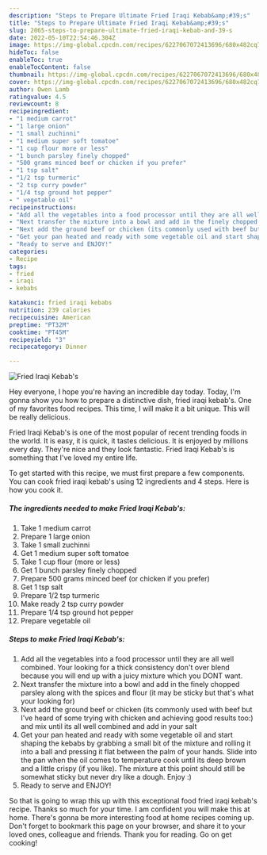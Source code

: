 ```yaml
---
description: "Steps to Prepare Ultimate Fried Iraqi Kebab&amp;#39;s"
title: "Steps to Prepare Ultimate Fried Iraqi Kebab&amp;#39;s"
slug: 2065-steps-to-prepare-ultimate-fried-iraqi-kebab-and-39-s
date: 2022-05-10T22:54:46.304Z
image: https://img-global.cpcdn.com/recipes/6227067072413696/680x482cq70/fried-iraqi-kebabs-recipe-main-photo.jpg
hideToc: false
enableToc: true
enableTocContent: false
thumbnail: https://img-global.cpcdn.com/recipes/6227067072413696/680x482cq70/fried-iraqi-kebabs-recipe-main-photo.jpg
cover: https://img-global.cpcdn.com/recipes/6227067072413696/680x482cq70/fried-iraqi-kebabs-recipe-main-photo.jpg
author: Owen Lamb
ratingvalue: 4.5
reviewcount: 8
recipeingredient:
- "1 medium carrot"
- "1 large onion"
- "1 small zuchinni"
- "1 medium super soft tomatoe"
- "1 cup flour more or less"
- "1 bunch parsley finely chopped"
- "500 grams minced beef or chicken if you prefer"
- "1 tsp salt"
- "1/2 tsp turmeric"
- "2 tsp curry powder"
- "1/4 tsp ground hot pepper"
- " vegetable oil"
recipeinstructions:
- "Add all the vegetables into a food processor until they are all well combined. Your looking for a thick consistency don&#39;t over blend because you will end up with a juicy mixture which you DONT want."
- "Next transfer the mixture into a bowl and add in the finely chopped parsley along with the spices and flour (it may be sticky but that&#39;s what your looking for)"
- "Next add the ground beef or chicken (its commonly used with beef but I&#39;ve heard of some trying with chicken and achieving good results too:) and mix until its all well combined and add in your salt"
- "Get your pan heated and ready with some vegetable oil and start shaping the kebabs by grabbing a small bit of the mixture and rolling it into a ball and pressing it flat between the palm of  your hands. Slide into the pan when the oil comes to temperature cook until its deep brown and a little crispy (if you like). The mixture at this point should still be somewhat sticky but never dry like a dough. Enjoy :)"
- "Ready to serve and ENJOY!"
categories:
- Recipe
tags:
- fried
- iraqi
- kebabs

katakunci: fried iraqi kebabs 
nutrition: 239 calories
recipecuisine: American
preptime: "PT32M"
cooktime: "PT45M"
recipeyield: "3"
recipecategory: Dinner

---
```



![Fried Iraqi Kebab&#39;s](https://img-global.cpcdn.com/recipes/6227067072413696/680x482cq70/fried-iraqi-kebabs-recipe-main-photo.jpg)

Hey everyone, I hope you're having an incredible day today. Today, I'm gonna show you how to prepare a distinctive dish, fried iraqi kebab&#39;s. One of my favorites food recipes. This time, I will make it a bit unique. This will be really delicious.



Fried Iraqi Kebab&#39;s is one of the most popular of recent trending foods in the world. It is easy, it is quick, it tastes delicious. It is enjoyed by millions every day. They're nice and they look fantastic. Fried Iraqi Kebab&#39;s is something that I've loved my entire life.


To get started with this recipe, we must first prepare a few components. You can cook fried iraqi kebab&#39;s using 12 ingredients and 4 steps. Here is how you cook it.

<!--inarticleads1-->

##### The ingredients needed to make Fried Iraqi Kebab&#39;s:

1. Take 1 medium carrot
1. Prepare 1 large onion
1. Take 1 small zuchinni
1. Get 1 medium super soft tomatoe
1. Take 1 cup flour (more or less)
1. Get 1 bunch parsley finely chopped
1. Prepare 500 grams minced beef (or chicken if you prefer)
1. Get 1 tsp salt
1. Prepare 1/2 tsp turmeric
1. Make ready 2 tsp curry powder
1. Prepare 1/4 tsp ground hot pepper
1. Prepare  vegetable oil




<!--inarticleads2-->

##### Steps to make Fried Iraqi Kebab&#39;s:

1. Add all the vegetables into a food processor until they are all well combined. Your looking for a thick consistency don&#39;t over blend because you will end up with a juicy mixture which you DONT want.
1. Next transfer the mixture into a bowl and add in the finely chopped parsley along with the spices and flour (it may be sticky but that&#39;s what your looking for)
1. Next add the ground beef or chicken (its commonly used with beef but I&#39;ve heard of some trying with chicken and achieving good results too:) and mix until its all well combined and add in your salt
1. Get your pan heated and ready with some vegetable oil and start shaping the kebabs by grabbing a small bit of the mixture and rolling it into a ball and pressing it flat between the palm of  your hands. Slide into the pan when the oil comes to temperature cook until its deep brown and a little crispy (if you like). The mixture at this point should still be somewhat sticky but never dry like a dough. Enjoy :)
1. Ready to serve and ENJOY!



So that is going to wrap this up with this exceptional food fried iraqi kebab&#39;s recipe. Thanks so much for your time. I am confident you will make this at home. There's gonna be more interesting food at home recipes coming up. Don't forget to bookmark this page on your browser, and share it to your loved ones, colleague and friends. Thank you for reading. Go on get cooking!

